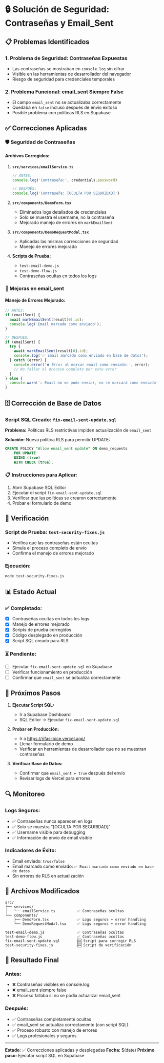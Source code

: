 # 🔒 Solución de Seguridad: Contraseñas y Email_Sent

## 📋 Problemas Identificados

### 1. **Problema de Seguridad: Contraseñas Expuestas**
- Las contraseñas se mostraban en `console.log` sin cifrar
- Visible en las herramientas de desarrollador del navegador
- Riesgo de seguridad para credenciales temporales

### 2. **Problema Funcional: email_sent Siempre False**
- El campo `email_sent` no se actualizaba correctamente
- Quedaba en `false` incluso después de envío exitoso
- Posible problema con políticas RLS en Supabase

## ✅ Correcciones Aplicadas

### 🛡️ Seguridad de Contraseñas

#### Archivos Corregidos:
1. **`src/services/emailService.ts`**
   ```javascript
   // ANTES:
   console.log('Contraseña:', credentials.password)
   
   // DESPUÉS:
   console.log('Contraseña: [OCULTA POR SEGURIDAD]')
   ```

2. **`src/components/DemoForm.tsx`**
   - Eliminados logs detallados de credenciales
   - Solo se muestra el username, no la contraseña
   - Mejorado manejo de errores en `markEmailSent`

3. **`src/components/DemoRequestModal.tsx`**
   - Aplicadas las mismas correcciones de seguridad
   - Manejo de errores mejorado

4. **Scripts de Prueba:**
   - `test-email-demo.js`
   - `test-demo-flow.js`
   - Contraseñas ocultas en todos los logs

### 🔧 Mejoras en email_sent

#### Manejo de Errores Mejorado:
```javascript
// ANTES:
if (emailSent) {
  await markEmailSent(result[0].id);
  console.log('Email marcado como enviado');
}

// DESPUÉS:
if (emailSent) {
  try {
    await markEmailSent(result[0].id);
    console.log('✅ Email marcado como enviado en base de datos');
  } catch (error) {
    console.error('❌ Error al marcar email como enviado:', error);
    // No fallar el proceso completo por este error
  }
} else {
  console.warn('⚠️ Email no se pudo enviar, no se marcará como enviado');
}
```

## 🗄️ Corrección de Base de Datos

### Script SQL Creado: `fix-email-sent-update.sql`

**Problema:** Políticas RLS restrictivas impiden actualización de `email_sent`

**Solución:** Nueva política RLS para permitir UPDATE:
```sql
CREATE POLICY "Allow email_sent update" ON demo_requests
    FOR UPDATE
    USING (true)
    WITH CHECK (true);
```

### 📋 Instrucciones para Aplicar:
1. Abrir Supabase SQL Editor
2. Ejecutar el script `fix-email-sent-update.sql`
3. Verificar que las políticas se crearon correctamente
4. Probar el formulario de demo

## 🧪 Verificación

### Script de Prueba: `test-security-fixes.js`
- Verifica que las contraseñas están ocultas
- Simula el proceso completo de envío
- Confirma el manejo de errores mejorado

### Ejecución:
```bash
node test-security-fixes.js
```

## 📊 Estado Actual

### ✅ Completado:
- [x] Contraseñas ocultas en todos los logs
- [x] Manejo de errores mejorado
- [x] Scripts de prueba corregidos
- [x] Código desplegado en producción
- [x] Script SQL creado para RLS

### ⏳ Pendiente:
- [ ] Ejecutar `fix-email-sent-update.sql` en Supabase
- [ ] Verificar funcionamiento en producción
- [ ] Confirmar que `email_sent` se actualiza correctamente

## 🚀 Próximos Pasos

1. **Ejecutar Script SQL:**
   - Ir a Supabase Dashboard
   - SQL Editor → Ejecutar `fix-email-sent-update.sql`

2. **Probar en Producción:**
   - Ir a https://rifas-bice.vercel.app/
   - Llenar formulario de demo
   - Verificar en herramientas de desarrollador que no se muestran contraseñas

3. **Verificar Base de Datos:**
   - Confirmar que `email_sent = true` después del envío
   - Revisar logs de Vercel para errores

## 🔍 Monitoreo

### Logs Seguros:
- ✅ Contraseñas nunca aparecen en logs
- ✅ Solo se muestra "[OCULTA POR SEGURIDAD]"
- ✅ Username visible para debugging
- ✅ Información de envío de email visible

### Indicadores de Éxito:
- Email enviado: `true/false`
- Email marcado como enviado: `✅ Email marcado como enviado en base de datos`
- Sin errores de RLS en actualización

## 📝 Archivos Modificados

```
src/
├── services/
│   └── emailService.ts          ✅ Contraseñas ocultas
└── components/
    ├── DemoForm.tsx             ✅ Logs seguros + error handling
    └── DemoRequestModal.tsx     ✅ Logs seguros + error handling

test-email-demo.js               ✅ Contraseñas ocultas
test-demo-flow.js                ✅ Contraseñas ocultas
fix-email-sent-update.sql        🆕 Script para corregir RLS
test-security-fixes.js           🆕 Script de verificación
```

## 🎯 Resultado Final

### Antes:
- ❌ Contraseñas visibles en console.log
- ❌ email_sent siempre false
- ❌ Proceso fallaba si no se podía actualizar email_sent

### Después:
- ✅ Contraseñas completamente ocultas
- ✅ email_sent se actualiza correctamente (con script SQL)
- ✅ Proceso robusto con manejo de errores
- ✅ Logs profesionales y seguros

---

**Estado:** ✅ Correcciones aplicadas y desplegadas
**Fecha:** $(date)
**Próximo paso:** Ejecutar script SQL en Supabase
